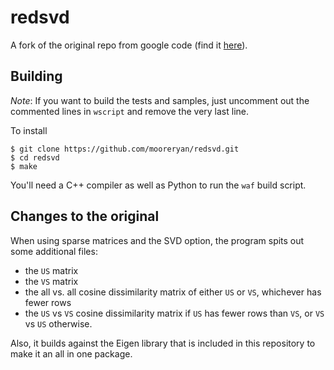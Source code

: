 # redsvd

A fork of the original repo from google code (find it [here](https://code.google.com/archive/p/redsvd/)).

## Building

*Note*: If you want to build the tests and samples, just uncomment out the commented lines in `wscript` and remove the very last line.

To install

```
$ git clone https://github.com/mooreryan/redsvd.git
$ cd redsvd
$ make
```

You'll need a C++ compiler as well as Python to run the `waf` build script.

## Changes to the original

When using sparse matrices and the SVD option, the program spits out some additional files:

- the `US` matrix
- the `VS` matrix
- the all vs. all cosine dissimilarity matrix of either `US` or `VS`, whichever has fewer rows
- the `US` vs `VS` cosine dissimilarity matrix if `US` has fewer rows than `VS`, or `VS` vs `US` otherwise.

Also, it builds against the Eigen library that is included in this repository to make it an all in one package.
